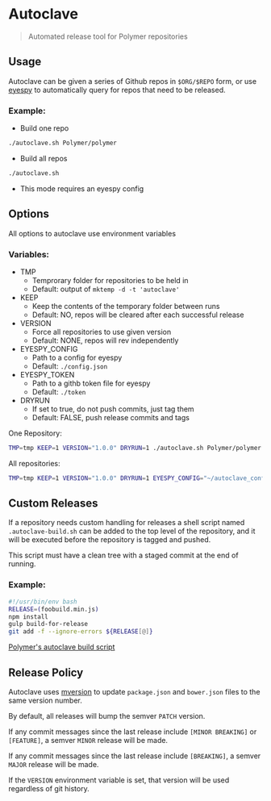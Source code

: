 # Autoclave
> Automated release tool for Polymer repositories

## Usage
Autoclave can be given a series of Github repos in `$ORG/$REPO` form, or use
[eyespy](https://github.com/PolymerLabs/eyespy) to automatically query for repos
that need to be released.

### Example:

- Build one repo
```sh
./autoclave.sh Polymer/polymer
```
- Build all repos
```sh
./autoclave.sh
```
  - This mode requires an eyespy config

## Options

All options to autoclave use environment variables

### Variables:

- TMP
  - Temprorary folder for repositories to be held in
  - Default: output of `mktemp -d -t 'autoclave'`
- KEEP
  - Keep the contents of the temporary folder between runs
  - Default: NO, repos will be cleared after each successful release
- VERSION
  - Force all repositories to use given version
  - Default: NONE, repos will rev independently
- EYESPY_CONFIG
  - Path to a config for eyespy
  - Default: `./config.json`
- EYESPY_TOKEN
  - Path to a githb token file for eyespy
  - Default: `./token`
- DRYRUN
  - If set to true, do not push commits, just tag them
  - Default: FALSE, push release commits and tags

One Repository: 
```sh
TMP=tmp KEEP=1 VERSION="1.0.0" DRYRUN=1 ./autoclave.sh Polymer/polymer
```

All repositories:
```sh
TMP=tmp KEEP=1 VERSION="1.0.0" DRYRUN=1 EYESPY_CONFIG="~/autoclave_config.json" EYESPY_TOKEN="~/.secret-github-token" ./autoclave.sh
```

## Custom Releases

If a repository needs custom handling for releases a shell script named
`.autoclave-build.sh` can be added to the top level of the repository, and it
will be executed before the repository is tagged and pushed.

This script must have a clean tree with a staged commit at the end of running.

### Example:

```sh
#!/usr/bin/env bash
RELEASE=(foobuild.min.js)
npm install
gulp build-for-release
git add -f --ignore-errors ${RELEASE[@]}
```

[Polymer's autoclave build script](https://raw.githubusercontent.com/Polymer/polymer/master/.autoclave-build.sh)

## Release Policy

Autoclave uses [mversion](https://www.npmjs.com/package/mversion) to update
`package.json` and `bower.json` files to the same version number.

By default, all releases will bump the semver `PATCH` version.

If any commit messages since the last release include `[MINOR BREAKING]` or
`[FEATURE]`, a semver `MINOR` release will be made.

If any commit messages since the last release include `[BREAKING]`, a semver `MAJOR`
release will be made.

If the `VERSION` environment variable is set, that version will be used
regardless of git history.
